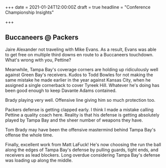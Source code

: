 +++
date = 2021-01-24T12:00:00Z
draft = true
headline = "Conference Championship Insights"

+++
## Buccaneers @ Packers

Jaire Alexander not traveling with Mike Evans. As a result, Evans was able to get free on multiple third downs en route to a Buccaneers touchdown. What's wrong with you, Pettine?

Meanwhile, Tampa Bay's coverage corners are holding up ridiculously well against Green Bay's receivers. Kudos to Todd Bowles for not making the same mistake he made earlier in the year against Kansas City, when he assigned a single cornerback to cover Tyreek Hill. Whatever he's doing has been good enough to keep Davante Adams contained.

Brady playing very well. Offensive line giving him so much protection too.

Packers defense is getting clapped early. I think I made a mistake calling Pettine a quality coach here. Reality is that his defense is getting absolutely played by Tampa Bay and the sheer number of weapons they have.

Tom Brady may have been the offensive mastermind behind Tampa Bay's offense the whole time.

Finally, excellent work from Matt LaFuck! He's now choosing the run the ball along the edges of Tampa Bay's defense by pulling guards, tight ends, and receivers as lead blockers. Long overdue considering Tampa Bay's defense was loading up along the middle. 